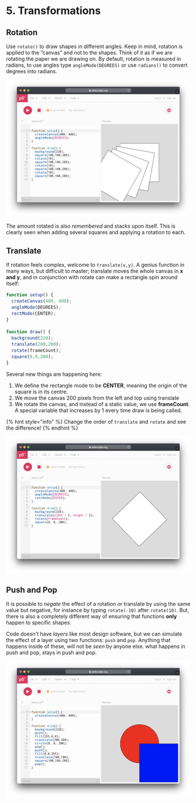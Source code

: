 # 5. Transformations

## Rotation

Use `rotate()` to draw shapes in different angles. Keep in mind, rotation is applied to the “canvas” and not to the shapes. Think of it as if we are rotating the paper we are drawing on. By default, rotation is measured in radians, to use angles type `angleMode(DEGREES)` or use `radians()` to convert degrees into radians.

![](../../.gitbook/assets/p5-rotate.png)

The amount rotated is also _remembered_ and stacks upon itself. This is clearly seen when adding several squares and applying a rotation to each.

## Translate

If rotation feels complex, welcome to `translate(x,y)`. A genius function in many ways, but difficult to master; translate moves the whole canvas in **x and y**, and in conjunction with rotate can make a rectangle spin around itself:

```javascript
function setup() {
  createCanvas(400, 400);
  angleMode(DEGREES);
  rectMode(CENTER);
}

function draw() {
  background(220);
  translate(200,200);
  rotate(frameCount);
  square(0,0,200);
}
```

Several new things are happening here:

1. We define the rectangle mode to be **CENTER**, meaning the origin of the square is in its centre.
2. We move the canvas 200 pixels from the left and top using translate
3. We rotate the canvas, and instead of a static value, we use **frameCount**. A special variable that increases by 1 every time draw is being called.

{% hint style="info" %}
Change the order of `translate` and `rotate` and see the difference!
{% endhint %}

![](../../.gitbook/assets/p5-translate.png)

## Push and Pop

It is possible to _negate_ the effect of a rotation or translate by using the same value but negative, for instance by typing `rotate(-10)` after `rotate(10)`. But, there is also a completely different way of ensuring that functions **only** happen to specific shapes.

Code doesn't have _layers_ like most design software, but we can simulate the effect of a layer using two functions: `push` and `pop`.  Anything that happens inside of these, will not be _seen_ by anyone else. what happens in push and pop, stays in push and pop.

![](../../.gitbook/assets/p5-pushpop%20%281%29.png)

